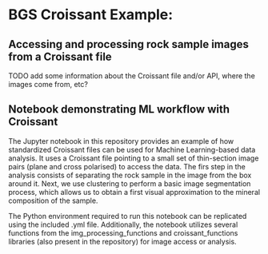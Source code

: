 # BGS Croissant Example:

## Accessing and processing rock sample images from a Croissant file

TODO add some information about the Croissant file and/or API, where the images come from, etc?

## Notebook demonstrating ML workflow with Croissant
The Jupyter notebook in this repository provides an example of how standardized Croissant files can be used for Machine Learning-based data analysis. It uses a Croissant file pointing to a small set of thin-section image pairs (plane and cross polarised) to access the data. The firs step in the analysis consists of separating the rock sample in the image from the box around it. Next, we use clustering to perform a basic image segmentation process, which allows us to obtain a first visual approximation to the mineral composition of the sample.

The Python environment required to run this notebook can be replicated using the included .yml file. Additionally, the notebook utilizes several functions from the img_processing_functions and croissant_functions libraries (also present in the repository) for image access or analysis.
